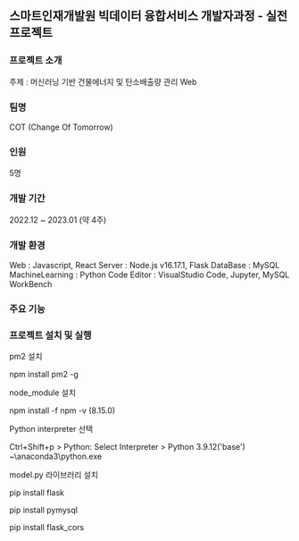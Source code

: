 ## 스마트인재개발원 빅데이터 융합서비스 개발자과정 - 실전프로젝트

### 프로젝트 소개
주제 : 머신러닝 기반 건물에너지 및 탄소배출량 관리 Web
### 팀명
COT (Change Of Tomorrow)
### 인원
5명
### 개발 기간
2022.12 ~ 2023.01 (약 4주)
### 개발 환경
Web : Javascript, React
Server : Node.js v16.17.1, Flask
DataBase : MySQL
MachineLearning : Python
Code Editor : VisualStudio Code, Jupyter, MySQL WorkBench
### 주요 기능


### 프로젝트 설치 및 실행
pm2 설치

npm install pm2 -g 


node_module 설치

npm install -f
npm -v (8.15.0)


Python interpreter 선택

Ctrl+Shift+p > Python: Select Interpreter > Python 3.9.12('base') ~\anaconda3\python.exe


model.py 라이브러리 설치

pip install flask

pip install pymysql

pip install flask_cors
